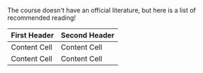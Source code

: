 The course doesn't have an official literature, but here is a list of recommended reading!

First Header  | Second Header
------------- | -------------
Content Cell  | Content Cell
Content Cell  | Content Cell